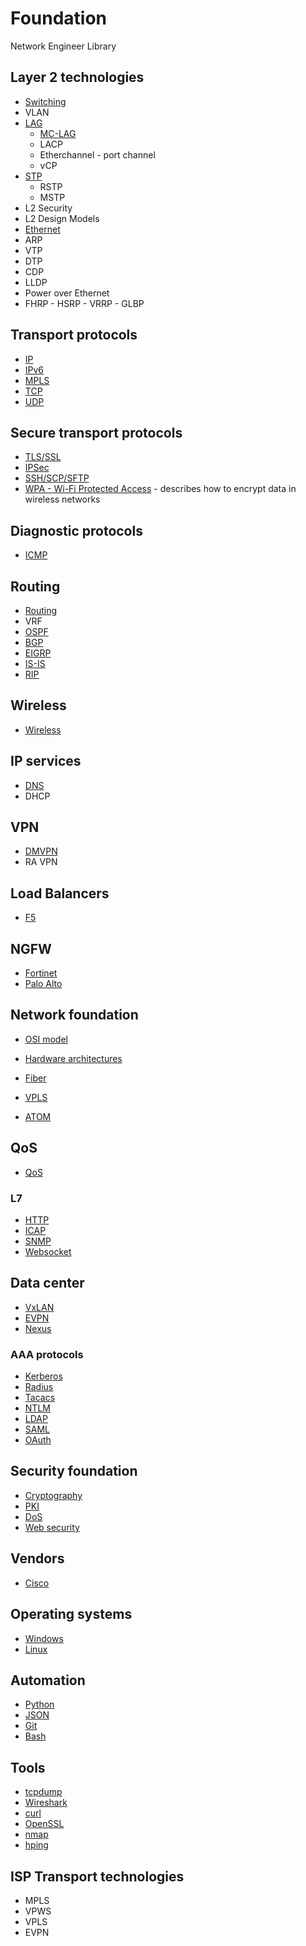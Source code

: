 # Foundation

Network Engineer Library

## Layer 2 technologies

- [Switching](switching.md)
- VLAN
- [LAG](lag.md)
    - [MC-LAG](switching.md#MC-LAG)
    - LACP
    - Etherchannel - port channel
    - vCP
- [STP](stp.md)
    - RSTP
    - MSTP
- L2 Security
- L2 Design Models
- [Ethernet](ethernet.md)
- ARP
- VTP
- DTP
- CDP
- LLDP
- Power over Ethernet
- FHRP
      - HSRP
      - VRRP
      - GLBP

## Transport protocols

- [IP](ip.md)
- [IPv6](ipv6.md)
- [MPLS](mpls.md)
- [TCP](tcp.md)
- [UDP](udp.md)

## Secure transport protocols

- [TLS/SSL](ssl.md)
- [IPSec](ipsec.md)
- [SSH/SCP/SFTP](ssh.md)
- [WPA - Wi-Fi Protected Access](wireless.md) - describes how to encrypt data in wireless networks


## Diagnostic protocols

- [ICMP](icmp.md)

 ## Routing

- [Routing](routing.md)
- VRF
- [OSPF](ospf.md)
- [BGP](bgp.md)
- [EIGRP](eigrp.md)
- [IS-IS](isis.md)
- [RIP](rip.md)

## Wireless
- [Wireless](wireless.md)

## IP services
- [DNS](dns.md)
- DHCP

## VPN

- [DMVPN](dmvpn.md)
- RA VPN

## Load Balancers

- [F5](f5.md)

## NGFW

- [Fortinet](fortinet.md)
- [Palo Alto](paloalto.md)

## Network foundation

- [OSI model](osi.md)
- [Hardware architectures](hardware.md)
- [Fiber](fiber.md)


- [VPLS](vpls.md)
- [ATOM](atom.md)

## QoS

- [QoS](qos.md)

### L7

- [HTTP](http.md)
- [ICAP](icap.md)
- [SNMP](snmp.md)
- [Websocket](websocket.md)

## Data center

- [VxLAN](vxlan.md)
- [EVPN](evpn.md)
- [Nexus](nexus.md)

### AAA protocols
- [Kerberos](kerberos.md)
- [Radius](radius.md)
- [Tacacs](tacacs.md)
- [NTLM](ntlm.md)
- [LDAP](ldap.md)
- [SAML](saml.md)
- [OAuth](oauth.md)

## Security foundation

- [Cryptography](cryptography.md)
- [PKI](pki.md)
- [DoS](dos.md)
- [Web security](websec.md)

## Vendors

- [Cisco](cisco.md)

## Operating systems

- [Windows](Windows.md)
- [Linux](linux.md)

## Automation

- [Python](python.md)
- [JSON](json.md)
- [Git](git.md)
- [Bash](bash.md)

## Tools

- [tcpdump](tcpdump.md)
- [Wireshark](wireshark.md)
- [curl](curl.md)
- [OpenSSL](openssl.md)
- [nmap](nmap.md)
- [hping](hping.md)

## ISP Transport technologies

- MPLS
- VPWS
- VPLS
- EVPN
